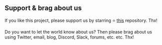## Support & brag about us

If you like this project, please support us by starring ⭐ [this](https://github.com/nidkil/setup-os-repo) repository. Thx!

Do you want to let the world know about us? Then please brag about us using Twitter, email, blog, Discord, Slack, forums, etc. etc. Thx!
